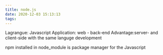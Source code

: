 ```yaml
---
title: node.js
date: 2020-12-03 15:13:13
tags:
---
```


Lagrangue: Javascript
Application: web - back-end
Advantage:server- and client-side with the same languge development

npm installed in node_module is package manager for the Javascript 
